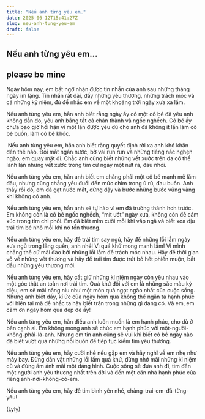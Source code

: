 ```yaml
---
title: "Nếu anh từng yêu em…"
date: 2025-06-12T15:41:27Z
slug: neu-anh-tung-yeu-em
draft: false
---
```


## Nếu anh từng yêu em…

## please be mine

Ngày hôm nay, em bất ngờ nhận được tin nhắn của anh sau những tháng ngày im lặng. Tin nhắn rất dài, đầy những yêu thương, những trách móc và cả những kỷ niệm, đủ để nhắc em về một khoảng trời ngày xưa xa lắm.
 
Nếu anh từng yêu em, hẳn anh biết rằng ngày ấy có một cô bé đã yêu anh không đắn đo, yêu anh bằng tất cả chân thành và ngốc nghếch. Cô bé ấy chưa bao giờ hối hận vì một lần được yêu dù cho anh đã không ít lần làm cô bé buồn, làm cô bé khóc.
 
 


	
	
​ ​Nếu anh từng yêu em, hẳn anh biết rằng quyết định rời xa anh khó khăn đến thế nào. Đôi mắt ngấn nước, bờ vai run run và những tiếng nấc nghẹn ngào, em quay mặt đi. Chắc anh cũng biết những vết xước trên da có thể lành lặn nhưng vết xước trong tim cứ ngày một nứt ra, đau nhói.
 
Nếu anh từng yêu em, hẳn anh biết em chẳng phải một cô bé mạnh mẽ lắm đâu, nhưng cũng chẳng yếu đuối đến mức chìm trong ủ rũ, đau buồn. Anh thấy rồi đó, em đã gạt nước mắt, đứng dậy và bước những bước vững vàng khi không có anh.
 
Nếu anh từng yêu em, hẳn anh sẽ tự hào vì em đã trưởng thành hơn trước. Em không còn là cô bé ngốc nghếch, “mít ướt” ngày xưa, không còn để cảm xúc trong tim chi phối. Em đã biết mỉm cười mỗi khi vấp ngã và biết xoa dịu trái tim bé nhỏ mỗi khi nó tổn thương.
 
Nếu anh từng yêu em, hãy để trái tim say ngủ, hãy để những lỗi lầm ngày xưa ngủ trong lãng quên, anh nhé! Vì quá khứ mong manh lắm! Vì mình chẳng thể cứ mãi đào bới những lỗi lầm để trách móc nhau. Hãy để thời gian vỗ về những vết thương và hãy để trái tim được trút bỏ hết phiền muộn, bắt đầu những yêu thương mới.
 
 


	
	
​Nếu anh từng yêu em, hãy cất giữ những kỉ niệm ngày còn yêu nhau vào một góc thật an toàn nơi trái tim. Quá khứ đối với em là những sắc màu kỳ diệu, em sẽ mãi nâng niu như một món quà ngọt ngào nhất của cuộc sống. Nhưng anh biết đấy, kí ức của ngày hôm qua không thể ngăn ta hạnh phúc với hiện tại mà để nhắc ta hãy biết trân trọng những gì đang có. Và em, em cảm ơn ngày hôm qua đẹp đẽ ấy!
 
Nếu anh từng yêu em, hẳn điều anh luôn muốn là em hạnh phúc, cho dù ở bên cạnh ai. Em không mong anh sẽ chúc em hạnh phúc với một-người-không-phải-là-anh. Nhưng em tin anh cũng sẽ vui khi biết cô bé ngày nào đã biết vượt qua những nỗi buồn để tiếp tục kiếm tìm yêu thương.
 
Nếu anh từng yêu em, hãy cười nhé nếu gặp em và hãy nghĩ về em nhẹ như mây bay. Đừng dằn vặt những lỗi lầm quá khứ, đừng nhớ mãi những kỉ niệm cũ và đừng ám ảnh mãi một dáng hình. Cuộc sống sẽ đưa anh đi, tìm đến một người anh yêu thương nhất trên đời và đến một căn nhà hạnh phúc của riêng anh-nơi-không-có-em.
 
Nếu anh từng yêu em, hãy để tim bình yên nhé, chàng-trai-em-đã-từng-yêu!
 
(Lyly)​
